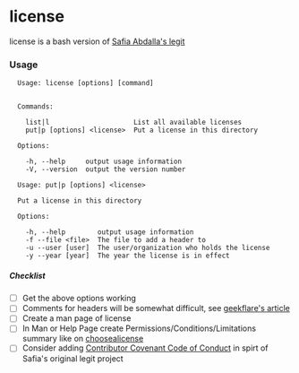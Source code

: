 # license
license is a bash version of [Safia Abdalla's legit](https://github.com/captainsafia/legit)
### Usage
```
  Usage: license [options] [command]


  Commands:

    list|l                     List all available licenses
    put|p [options] <license>  Put a license in this directory

  Options:

    -h, --help     output usage information
    -V, --version  output the version number

  Usage: put|p [options] <license>

  Put a license in this directory

  Options:

    -h, --help        output usage information
    -f --file <file>  The file to add a header to
    -u --user [user]  The user/organization who holds the license
    -y --year [year]  The year the license is in effect
```
##### Checklist
- [ ] Get the above options working
- [ ] Comments for headers will be somewhat difficult, see [geekflare's
article](https://geekflare.com/how-to-add-comments/)
- [ ] Create a man page of license
- [ ] In Man or Help Page create Permissions/Conditions/Limitations summary like
on [choosealicense](https://choosealicense.com/licenses/)
- [ ] Consider adding [Contributor Covenant Code of Conduct](https://www.contributor-covenant.org/) in spirt of Safia's original legit project
